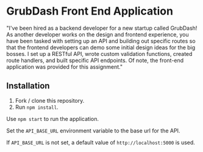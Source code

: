 # GrubDash Front End Application

"I've been hired as a backend developer for a new startup called GrubDash! As another developer works on the design and frontend experience, you have been tasked with setting up an API and building out specific routes so that the frontend developers can demo some initial design ideas for the big bosses.
I set up a RESTful API, wrote custom validation functions, created route handlers, and built specific API endpoints. 
Of note, the front-end application was provided for this assignment."
## Installation

1. Fork / clone this repository.
1. Run `npm install`.

Use `npm start` to run the application.

Set the `API_BASE_URL` environment variable to the base url for the API.

If `API_BASE_URL` is not set, a default value of `http://localhost:5000` is used.

